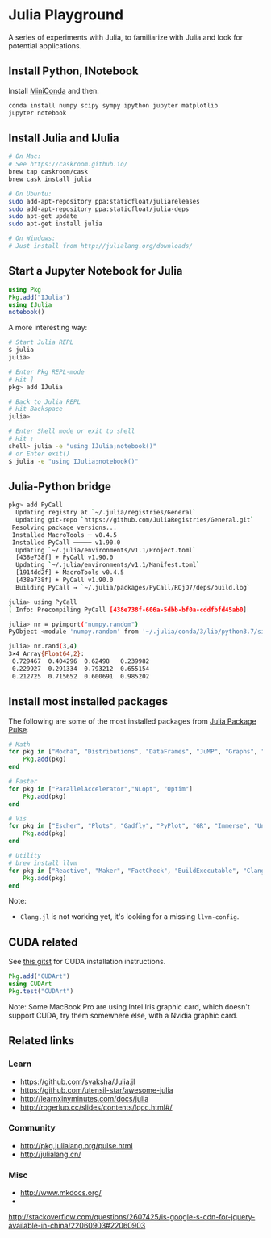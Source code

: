 Julia Playground
====================

A series of experiments with Julia, to familiarize with Julia and look for
potential applications.

Install Python, INotebook
-----------------------------------------

Install [MiniConda](http://conda.pydata.org/miniconda.html) and then:

```bash
conda install numpy scipy sympy ipython jupyter matplotlib
jupyter notebook
```

Install Julia and IJulia
-----------------------------------------

```bash
# On Mac:
# See https://caskroom.github.io/
brew tap caskroom/cask
brew cask install julia

# On Ubuntu:
sudo add-apt-repository ppa:staticfloat/juliareleases
sudo add-apt-repository ppa:staticfloat/julia-deps
sudo apt-get update
sudo apt-get install julia

# On Windows:
# Just install from http://julialang.org/downloads/
```

Start a Jupyter Notebook for Julia
------------------------------------

```julia
using Pkg
Pkg.add("IJulia")
using IJulia
notebook()
```

A more interesting way:

```bash
# Start Julia REPL
$ julia
julia>

# Enter Pkg REPL-mode
# Hit ]
pkg> add IJulia

# Back to Julia REPL
# Hit Backspace
julia>

# Enter Shell mode or exit to shell
# Hit ;
shell> julia -e "using IJulia;notebook()"
# or Enter exit()
$ julia -e "using IJulia;notebook()"
```

Julia-Python bridge
-----------------------------------------

```bash
pkg> add PyCall
  Updating registry at `~/.julia/registries/General`
  Updating git-repo `https://github.com/JuliaRegistries/General.git`
 Resolving package versions...
 Installed MacroTools ─ v0.4.5
 Installed PyCall ───── v1.90.0
  Updating `~/.julia/environments/v1.1/Project.toml`
  [438e738f] + PyCall v1.90.0
  Updating `~/.julia/environments/v1.1/Manifest.toml`
  [1914dd2f] + MacroTools v0.4.5
  [438e738f] + PyCall v1.90.0
  Building PyCall → `~/.julia/packages/PyCall/RQjD7/deps/build.log`

julia> using PyCall
[ Info: Precompiling PyCall [438e738f-606a-5dbb-bf0a-cddfbfd45ab0]

julia> nr = pyimport("numpy.random")
PyObject <module 'numpy.random' from '~/.julia/conda/3/lib/python3.7/site-packages/numpy/random/__init__.py'>

julia> nr.rand(3,4)
3×4 Array{Float64,2}:
 0.729467  0.404296  0.62498   0.239982
 0.229927  0.291334  0.793212  0.655154
 0.212725  0.715652  0.600691  0.985202
```

Install most installed packages
-----------------------------------------

The following are some of the most installed packages from [Julia Package Pulse](http://pkg.julialang.org/pulse.html).

```julia
# Math
for pkg in ["Mocha", "Distributions", "DataFrames", "JuMP", "Graphs", "GLM", "GeneticAlgorithms", "ControlSystems", "DiscriminantAnalysis", "HTSLIB"]
    Pkg.add(pkg)
end

# Faster
for pkg in ["ParallelAccelerator","NLopt", "Optim"]
    Pkg.add(pkg)
end

# Vis
for pkg in ["Escher", "Plots", "Gadfly", "PyPlot", "GR", "Immerse", "UnicodePlots", "Qwt", "PlotlyJS", "Interact", "Mux", "GLVisualize", "Blink"]
    Pkg.add(pkg)
end

# Utility
# brew install llvm
for pkg in ["Reactive", "Maker", "FactCheck", "BuildExecutable", "Clang"]
    Pkg.add(pkg)
end
```

Note:

* `Clang.jl` is not working yet, it's looking for a missing `llvm-config`.

CUDA related
-----------------------------------------

See [this gitst](https://gist.github.com/mlhales/5785725) for CUDA installation
instructions.

```julia
Pkg.add("CUDArt")
using CUDArt
Pkg.test("CUDArt")
```

Note: Some MacBook Pro are using Intel Iris graphic card, which doesn't support CUDA, try
them somewhere else, with a Nvidia graphic card.

Related links
-----------------------------------------

### Learn

* https://github.com/svaksha/Julia.jl
* https://github.com/utensil-star/awesome-julia
* http://learnxinyminutes.com/docs/julia
* http://rogerluo.cc/slides/contents/lqcc.html#/

### Community

* http://pkg.julialang.org/pulse.html
* http://julialang.cn/

### Misc

* http://www.mkdocs.org/
*
http://stackoverflow.com/questions/2607425/is-google-s-cdn-for-jquery-available-in-china/22060903#22060903
